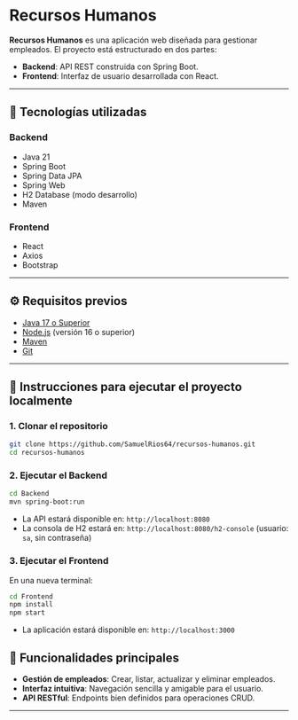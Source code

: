 # Recursos Humanos

**Recursos Humanos** es una aplicación web diseñada para gestionar empleados. El proyecto está estructurado en dos partes:

* **Backend**: API REST construida con Spring Boot.
* **Frontend**: Interfaz de usuario desarrollada con React.

---

## 🧰 Tecnologías utilizadas

### Backend

* Java 21
* Spring Boot
* Spring Data JPA
* Spring Web
* H2 Database (modo desarrollo)
* Maven

### Frontend

* React
* Axios
* Bootstrap

---

## ⚙️ Requisitos previos

* [Java 17 o Superior](https://adoptium.net/)
* [Node.js](https://nodejs.org/) (versión 16 o superior)
* [Maven](https://maven.apache.org/)
* [Git](https://git-scm.com/)

---

## 🚀 Instrucciones para ejecutar el proyecto localmente

### 1. Clonar el repositorio

```bash
git clone https://github.com/SamuelRios64/recursos-humanos.git
cd recursos-humanos
```

### 2. Ejecutar el Backend

```bash
cd Backend
mvn spring-boot:run
```

* La API estará disponible en: `http://localhost:8080`
* La consola de H2 estará en: `http://localhost:8080/h2-console` (usuario: `sa`, sin contraseña)

### 3. Ejecutar el Frontend

En una nueva terminal:

```bash
cd Frontend
npm install
npm start
```

* La aplicación estará disponible en: `http://localhost:3000`


## 📌 Funcionalidades principales

* **Gestión de empleados**: Crear, listar, actualizar y eliminar empleados.
* **Interfaz intuitiva**: Navegación sencilla y amigable para el usuario.
* **API RESTful**: Endpoints bien definidos para operaciones CRUD.

---


